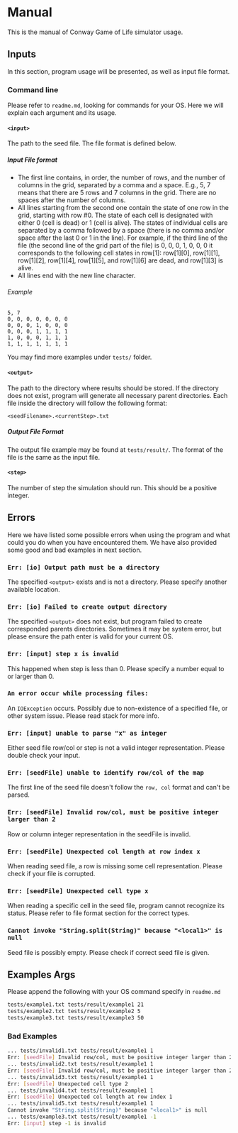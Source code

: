 # Manual

This is the manual of Conway Game of Life simulator usage.

## Inputs

In this section, program usage will be presented, as well as input file format.

### Command line

Please refer to `readme.md`, looking for commands for your OS. Here we will explain each argument and its usage.

#### `<input>`

The path to the seed file. The file format is defined below.

##### Input File format

- The first line contains, in order, the number of rows, and the number of columns in the grid, separated by a comma and a space. E.g., 5, 7 means that there are 5 rows and 7 columns in the grid. There are no spaces after the number of columns.
- All lines starting from the second one contain the state of one row in the grid, starting with row #0. The state of each cell is designated with either 0 (cell is dead) or 1 (cell is alive). The states of individual cells are separated by a comma followed by a space (there is no comma and/or space after the last 0 or 1 in the line). For example, if the third line of the file (the second line of the grid part of the file) is 0, 0, 0, 1, 0, 0, 0 it corresponds to the following cell states in row[1]: row[1][0], row[1][1], row[1][2], row[1][4], row[1][5], and row[1][6] are dead, and row[1][3] is alive.
- All lines end with the new line character.

###### Example

```
5, 7
0, 0, 0, 0, 0, 0, 0
0, 0, 0, 1, 0, 0, 0
0, 0, 0, 1, 1, 1, 1
1, 0, 0, 0, 1, 1, 1
1, 1, 1, 1, 1, 1, 1
```

You may find more examples under `tests/` folder.

#### `<output>`

The path to the directory where results should be stored. If the directory does not exist, program will generate all necessary parent directories. Each file inside the directory will follow the following format: 

```
<seedFilename>.<currentStep>.txt
```

##### Output File Format

The output file example may be found at `tests/result/`. The format of the file is the same as the input file.

#### `<step>`

The number of step the simulation should run. This should be a positive integer.

## Errors

Here we have listed some possible errors when using the program and what could you do when you have encountered them.
We have also provided some good and bad examples in next section.

### `Err: [io] Output path must be a directory`

The specified `<output>` exists and is not a directory. Please specify another available location.

### `Err: [io] Failed to create output directory`

The specified `<output>` does not exist, but program failed to create corresponded parents directories. Sometimes it may be system error, but please ensure the path enter is valid for your current OS.

### `Err: [input] step x is invalid`

This happened when step is less than 0. Please specify a number equal to or larger than 0.

### `An error occur while processing files: `

An `IOException` occurs. Possibly due to non-existence of a specified file, or other system issue. Please read stack for more info.

### `Err: [input] unable to parse "x" as integer`

Either seed file row/col or step is not a valid integer representation. Please double check your input. 

### `Err: [seedFile] unable to identify row/col of the map`

The first line of the seed file doesn't follow the `row, col` format and can't be parsed.

### `Err: [seedFile] Invalid row/col, must be positive integer larger than 2`

Row or column integer representation in the seedFile is invalid.

### `Err: [seedFile] Unexpected col length at row index x`

When reading seed file, a row is missing some cell representation. Please check if your file is corrupted.

### `Err: [seedFile] Unexpected cell type x`

When reading a specific cell in the seed file, program cannot recognize its status. Please refer to file format section for the correct types.

### `Cannot invoke "String.split(String)" because "<local1>" is null`

Seed file is possibly empty. Please check if correct seed file is given.

## Examples Args

Please append the following with your OS command specify in `readme.md`

```bash
tests/example1.txt tests/result/example1 21
tests/example2.txt tests/result/example2 5
tests/example3.txt tests/result/example3 50
```

### Bad Examples

```bash
... tests/invalid1.txt tests/result/example1 1
Err: [seedFile] Invalid row/col, must be positive integer larger than 2
... tests/invalid2.txt tests/result/example1 1
Err: [seedFile] Invalid row/col, must be positive integer larger than 2
... tests/invalid3.txt tests/result/example1 1
Err: [seedFile] Unexpected cell type 2
... tests/invalid4.txt tests/result/example1 1
Err: [seedFile] Unexpected col length at row index 1
... tests/invalid5.txt tests/result/example1 1
Cannot invoke "String.split(String)" because "<local1>" is null
... tests/example3.txt tests/result/example1 -1
Err: [input] step -1 is invalid
```